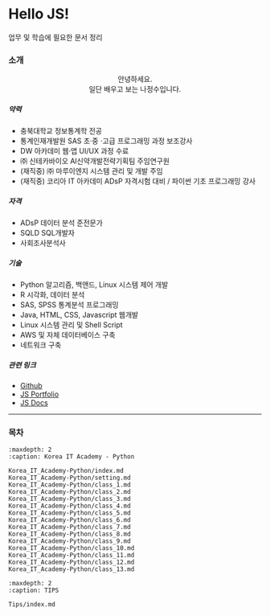 # Hello JS!

업무 및 학습에 필요한 문서 정리

### 소개

<center>
안녕하세요.<br>
일단 배우고 보는 나정수입니다.
</center>

##### 약력

- 충북대학교 정보통계학 전공
- 통계인재개발원 SAS 초·중 ·고급 프로그래밍 과정 보조강사
- DW 아카데미 웹·앱 UI/UX 과정 수료
- ㈜ 신테카바이오 AI신약개발전략기획팀 주임연구원
- (재직중) ㈜ 마루이엔지 시스템 관리 및 개발 주임
- (재직중) 코리아 IT 아카데미 ADsP 자격시험 대비 / 파이썬 기초 프로그래밍 강사

##### 자격

- ADsP 데이터 분석 준전문가
- SQLD SQL개발자
- 사회조사분석사

##### 기술

- Python 알고리즘, 백앤드, Linux 시스템 제어 개발
- R 시각화, 데이터 분석
- SAS, SPSS 통계분석 프로그래밍
- Java, HTML, CSS, Javascript 웹개발
- Linux 시스템 관리 및 Shell Script
- AWS 및 자체 데이터베이스 구축
- 네트워크 구축

##### 관련 링크

- [Github](https://github.com/JeongSooNa)
- [JS Portfolio](https://jeongsoona.github.io/)
- [JS Docs](https://jeongsoona-docs.readthedocs.io/)

---

### 목차

```{toctree}
:maxdepth: 2
:caption: Korea IT Academy - Python

Korea_IT_Academy-Python/index.md
Korea_IT_Academy-Python/setting.md
Korea_IT_Academy-Python/class_1.md
Korea_IT_Academy-Python/class_2.md
Korea_IT_Academy-Python/class_3.md
Korea_IT_Academy-Python/class_4.md
Korea_IT_Academy-Python/class_5.md
Korea_IT_Academy-Python/class_6.md
Korea_IT_Academy-Python/class_7.md
Korea_IT_Academy-Python/class_8.md
Korea_IT_Academy-Python/class_9.md
Korea_IT_Academy-Python/class_10.md
Korea_IT_Academy-Python/class_11.md
Korea_IT_Academy-Python/class_12.md
Korea_IT_Academy-Python/class_13.md
```

<!--
Korea_IT_Academy-Python/class_14.md
Korea_IT_Academy-Python/class_15.md
Korea_IT_Academy-Python/test_1.md
Korea_IT_Academy-Python/test_2.md
Korea_IT_Academy-Python/test_3.md
-->

<!--
```{toctree}
:maxdepth: 2
:caption: Korea IT Academy - ADsP

Korea_IT_Academy-ADsP/index.md
Korea_IT_Academy-ADsP/class_1.md
```
-->

```{toctree}
:maxdepth: 2
:caption: TIPS

Tips/index.md
```

